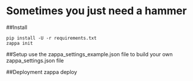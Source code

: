 # Sometimes you just need a hammer

##Install

    pip install -U -r requirements.txt
    zappa init

##Setup
use the zappa_settings_example.json file to build your own zappa_settings.json file
    
##Deployment
    zappa deploy <deploymnet name>
